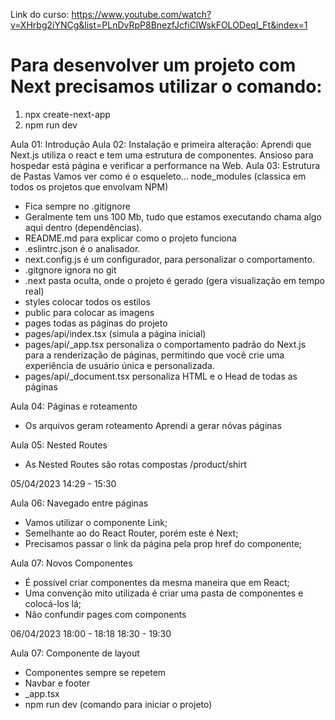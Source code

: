 Link do curso:
https://www.youtube.com/watch?v=XHrbg2iYNCg&list=PLnDvRpP8BnezfJcfiClWskFOLODeqI_Ft&index=1

# Para desenvolver um projeto com Next precisamos utilizar o comando:
1. npx create-next-app <nome>
2. npm run dev

Aula 01: Introdução
Aula 02: Instalação e primeira alteração:
Aprendi que Next.js utiliza o react e tem uma estrutura de componentes.
Ansioso para hospedar está página e verificar a performance na Web.
Aula 03: Estrutura de Pastas
Vamos ver como é o esqueleto...
node_modules (classica em todos os projetos que envolvam NPM)

- Fica sempre no .gitignore
- Geralmente tem uns 100 Mb, tudo que estamos executando chama algo aqui dentro (dependências).
- README.md para explicar como o projeto funciona
- .eslintrc.json é o analisador.
- next.config.js é um configurador, para personalizar o comportamento.
- .gitgnore ignora no git
- .next pasta oculta, onde o projeto é gerado (gera visualização em tempo real)
- styles colocar todos os estilos
- public para colocar as imagens
- pages todas as páginas do projeto
- pages/api/index.tsx (simula a página inícial)
- pages/api/_app.tsx personaliza o comportamento padrão do Next.js para a renderização de páginas, permitindo que você crie uma experiência de usuário única e personalizada.
- pages/api/_document.tsx personaliza HTML e o Head de todas as páginas

Aula 04: Páginas e roteamento

- Os arquivos geram roteamento
Aprendi a gerar nóvas páginas

Aula 05: Nested Routes

- As Nested Routes são rotas compostas /product/shirt

05/04/2023
14:29 - 15:30

Aula 06: Navegado entre páginas

- Vamos utilizar o componente Link;
- Semelhante ao do React Router, porém este é Next;
- Precisamos passar o link da página pela prop href do componente;

Aula 07: Novos Componentes

- É possível criar componentes da mesma maneira que em React;
- Uma convenção mito utilizada é criar uma pasta de componentes e colocá-los lá;
- Não confundir pages com components

06/04/2023
18:00 - 18:18
18:30 - 19:30

Aula 07: Componente de layout

- Componentes sempre se repetem
- Navbar e footer
- _app.tsx
- npm run dev (comando para iniciar o projeto)
